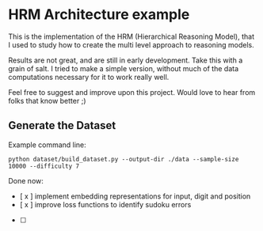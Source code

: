 # HRM Architecture example

This is the implementation of the HRM (Hierarchical Reasoning Model), that I used to study how to create the multi level approach to reasoning models. 

Results are not great, and are still in early development. Take this with a grain of salt. I tried to make a simple version, without much of the data computations necessary for it to work really well. 

Feel free to suggest and improve upon this project. Would love to hear from folks that know better ;)




## Generate the Dataset 

Example command line:

`python dataset/build_dataset.py --output-dir ./data --sample-size 10000 --difficulty 7`


Done now:

- [ x ] implement embedding representations for input, digit and position
- [ x ] improve loss functions to identify sudoku errors 
- [ ] 